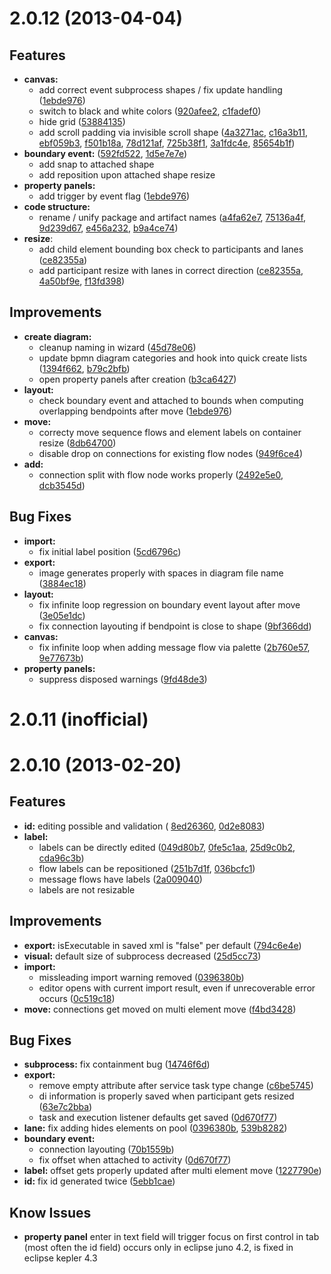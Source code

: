 <a name="2.0.12"></a>
# 2.0.12 (2013-04-04)

## Features

- **canvas:**
  - add correct event subprocess shapes / fix update handling
    ([1ebde976](https://github.com/camunda/camunda-modeler/commit/1ebde976dc2e94be39955bca9485c5c36f5c6181))
  - switch to black and white colors 
    ([920afee2](https://github.com/camunda/camunda-modeler/commit/920afee20b19daa30c2f12cd5a3edff930da5971), 
    [c1fadef0](https://github.com/camunda/camunda-modeler/commit/c1fadef01d8e8b0737049a1e75c44e690fc490a4))
  - hide grid
    ([53884135](https://github.com/camunda/camunda-modeler/commit/538841351687a3c7fe75c959c2071ebfb0f1cbeb))
  - add scroll padding via invisible scroll shape
    ([4a3271ac](https://github.com/camunda/camunda-modeler/commit/4a3271acbc3d478fa6898213cc19aea4ef5fc82f),
    [c16a3b11](https://github.com/camunda/camunda-modeler/commit/c16a3b11faf917b1034ab3933a6200595f1b3725),
    [ebf059b3](https://github.com/camunda/camunda-modeler/commit/ebf059b3948aff8c90f5cb70d9de8646d8ef3203),
    [f501b18a](https://github.com/camunda/camunda-modeler/commit/f501b18a7109503403b95b702a127ee4d8003ce2),
    [78d121af](https://github.com/camunda/camunda-modeler/commit/78d121afadddbfdf11630835c219c02d0c5e5191), 
    [725b38f1](https://github.com/camunda/camunda-modeler/commit/725b38f147691397b86904c5c7afa55a53d98a1b), 
    [3a1fdc4e](https://github.com/camunda/camunda-modeler/commit/3a1fdc4e83e92752369b75d1b833793ade197595),
    [85654b1f](https://github.com/camunda/camunda-modeler/commit/85654b1f26b0eb24a9f0a989c58544d72af584e8))
- **boundary event:**
  ([592fd522](https://github.com/camunda/camunda-modeler/commit/592fd5220f527277c8bace2f4a1b83d0965bc554), 
  [1d5e7e7e](https://github.com/camunda/camunda-modeler/commit/1d5e7e7ef26b744518defa12f00646d18be54e4e))
  - add snap to attached shape
  - add reposition upon attached shape resize
- **property panels:**
  - add trigger by event flag
    ([1ebde976](https://github.com/camunda/camunda-modeler/commit/1ebde976dc2e94be39955bca9485c5c36f5c6181))
- **code structure:**
  - rename / unify package and artifact names
    ([a4fa62e7](https://github.com/camunda/camunda-modeler/commit/a4fa62e7791c5ed36791deb66a9d6dcc35e9e1d8),
    [75136a4f](https://github.com/camunda/camunda-modeler/commit/75136a4f11f14ce015a34a902f054e49ffc10715),
    [9d239d67](https://github.com/camunda/camunda-modeler/commit/9d239d67fdb2436376537baf21eab3176f38b725),
    [e456a232](https://github.com/camunda/camunda-modeler/commit/e456a2326d818f1939d0a2de641056e456867f0c),
    [b9a4ce74](https://github.com/camunda/camunda-modeler/commit/b9a4ce741ba1c937bead527be8c757579a734cde))
- **resize**:
  - add child element bounding box check to participants and lanes 
    ([ce82355a](https://github.com/camunda/camunda-modeler/commit/ce82355a8a233068243de4850fec38f6cbaafd90))
  - add participant resize with lanes in correct direction
    ([ce82355a](https://github.com/camunda/camunda-modeler/commit/ce82355a8a233068243de4850fec38f6cbaafd90),
    [4a50bf9e](https://github.com/camunda/camunda-modeler/commit/4a50bf9eae2a74fa4bdbf44e27ff729b9e1d8e5e),
    [f13fd398](https://github.com/camunda/camunda-modeler/commit/f13fd398e19072a02a24225c3da278452d5cd106))

## Improvements

- **create diagram:**
  - cleanup naming in wizard
    ([45d78e06](https://github.com/camunda/camunda-modeler/commit/45d78e0642c691a8d087a1e50c427008e16ad21b))
  - update bpmn diagram categories and hook into quick create lists
    ([1394f662](https://github.com/camunda/camunda-modeler/commit/1394f662271b587a75e7d31fe8676e95ab2f25db), 
    [b79c2bfb](https://github.com/camunda/camunda-modeler/commit/b79c2bfbb650fa70a7fa979336f69f4dccc2da05))
  - open property panels after creation
    ([b3ca6427](https://github.com/camunda/camunda-modeler/commit/b3ca6427bd67b0b9c68d6492cd3ec5dc96dcaeb1))
- **layout:**
  - check boundary event and attached to bounds when computing overlapping bendpoints after move
    ([1ebde976](https://github.com/camunda/camunda-modeler/commit/1ebde976dc2e94be39955bca9485c5c36f5c6181))
- **move:**
  - correcty move sequence flows and element labels on container resize
    ([8db64700](https://github.com/camunda/camunda-modeler/commit/8db64700f5b415df5ea6dfc0a17e35740171844a))
  - disable drop on connections for existing flow nodes
    ([949f6ce4](https://github.com/camunda/camunda-modeler/commit/949f6ce4cd1c79632cad7040d9edfe448e640f89))
- **add:**
  - connection split with flow node works properly
    ([2492e5e0](https://github.com/camunda/camunda-modeler/commit/2492e5e0de7fb5308bddd81682ccf057117dac7b), 
    [dcb3545d](https://github.com/camunda/camunda-modeler/commit/dcb3545dda8ec18260b35fd1cc03dfadebbd3bc5))

## Bug Fixes

- **import:**
  - fix initial label position
    ([5cd6796c](https://github.com/camunda/camunda-modeler/commit/5cd6796c5232a98ac6863e5f6c13fca76cdf21f5))
- **export:**
  - image generates properly with spaces in diagram file name 
    ([3884ec18](https://github.com/camunda/camunda-modeler/commit/3884ec18659fa69814e4f52b4c5b552bc7704c3c))
- **layout:**
  - fix infinite loop regression on boundary event layout after move
    ([3e05e1dc](https://github.com/camunda/camunda-modeler/commit/3e05e1dc2c8efd1efd693ad97d8ac12f638f3972))
  - fix connection layouting if bendpoint is close to shape
    ([9bf366dd](https://github.com/camunda/camunda-modeler/commit/9bf366dd8ccb67f14f3fc6d1a552ef3bb6e55629))
- **canvas:**
  - fix infinite loop when adding message flow via palette
    ([2b760e57](https://github.com/camunda/camunda-modeler/commit/2b760e57997b01499890581fe75cee0d512e41da), 
    [9e77673b](https://github.com/camunda/camunda-modeler/commit/9e77673b6f619af4a21afda96ce2b58ba257c3ad))
- **property panels:**
  - suppress disposed warnings
    ([9fd48de3](https://github.com/camunda/camunda-modeler/commit/9fd48de3ec869eafb65f209c3e6b587968bff237))

<a name="2.0.11"></a>
# 2.0.11 (inofficial)

<a name="2.0.10"></a>
# 2.0.10 (2013-02-20)

## Features

- **id:** editing possible and validation (
  [8ed26360](https://github.com/camunda/camunda-modeler/commit/8ed263605baab351c3150ae51f09ab9e38058c17), 
  [0d2e8083](https://github.com/camunda/camunda-modeler/commit/0d2e80831527b81cff5fd5a015b763fb6a876b14))
- **label:** 
  - labels can be directly edited 
    ([049d80b7](https://github.com/camunda/camunda-modeler/commit/049d80b76f2ff8b660f907210cf341781ac671eb), 
    [0fe5c1aa](https://github.com/camunda/camunda-modeler/commit/0fe5c1aae73cc6a6549bd70b564c54072f27ac3b), 
    [25d9c0b2](https://github.com/camunda/camunda-modeler/commit/25d9c0b2b58b7d08d19db65d1f5e9a013a3f0453), 
    [cda96c3b](https://github.com/camunda/camunda-modeler/commit/cda96c3be0b4046230c9291c22c3739a93ddfe4c))
  - flow labels can be repositioned 
    ([251b7d1f](https://github.com/camunda/camunda-modeler/commit/251b7d1fe86c31acd3811f10c289996421b4ba4e), 
    [036bcfc1](https://github.com/camunda/camunda-modeler/commit/036bcfc15d0c1b69b5734c76a5a65abb4630fe32))
  - message flows have labels 
    ([2a009040](https://github.com/camunda/camunda-modeler/commit/2a009040322c5e2b3dba1f773b386b3b574ca3a6))
  - labels are not resizable

## Improvements

- **export:** isExecutable in saved xml is "false" per default
  ([794c6e4e](https://github.com/camunda/camunda-modeler/commit/794c6e4ecfa230b288050a12a498d4ab1ffa4512))
- **visual:** default size of subprocess decreased
  ([25d5cc73](https://github.com/camunda/camunda-modeler/commit/25d5cc73efac5e58e1d0b1d8c61ae90b9d0e9b2f))
- **import:**
  - missleading import warning removed
    ([0396380b](https://github.com/camunda/camunda-modeler/commit/0396380bdc99dd977e67f1cbb8336792d7a38e61))
  - editor opens with current import result, even if unrecoverable error occurs
    ([0c519c18](https://github.com/camunda/camunda-modeler/commit/0c519c184247ea3b4a74b9e4729d1c5fbc312976]))
- **move:** connections get moved on multi element move
  ([f4bd3428](https://github.com/camunda/camunda-modeler/commit/f4bd3428acead69d4cf9047c15ead8de07fd3ac8))

## Bug Fixes

- **subprocess:** fix containment bug
  ([14746f6d](https://github.com/camunda/camunda-modeler/commit/14746f6d32a69d3d6649ae829a3e03345e935114))
- **export:**
  - remove empty attribute after service task type change 
    ([c6be5745](https://github.com/camunda/camunda-modeler/commit/c6be57452042d0bc4482e8401c1df15fdb1d44d1))
  - di information is properly saved when participant gets resized 
    ([63e7c2bba](https://github.com/camunda/camunda-modeler/commit/63e7c2bbaf0fbdeb9c66292d5fcf8044c9154221))
  - task and execution listener defaults get saved 
    ([0d670f77](https://github.com/camunda/camunda-modeler/commit/0d670f77ec19edd8586fe39e7295a5a342294198))
- **lane:** fix adding hides elements on pool 
  ([0396380b](https://github.com/camunda/camunda-modeler/commit/0396380bdc99dd977e67f1cbb8336792d7a38e61), 
  [539b8282](https://github.com/camunda/camunda-modeler/commit/539b828229727f936c4feddbb8c4bc819e414264))
- **boundary event:**
  - connection layouting 
    ([70b1559b](https://github.com/camunda/camunda-modeler/commit/70b1559bbc0e9989ef938d096b8fd4151cd4bf65))
  - fix offset when attached to activity
    ([0d670f77](https://github.com/camunda/camunda-modeler/commit/0d670f77ec19edd8586fe39e7295a5a342294198))
- **label:** offset gets properly updated after multi element move 
  ([1227790e](https://github.com/camunda/camunda-modeler/commit/1227790ecd418de9454d85de81d5c302b3a1cfd2))
- **id:** fix id generated twice 
  ([5ebb1cae](https://github.com/camunda/camunda-modeler/commit/5ebb1cae1465dba81cdcfcd80428b36d7fa079c0))

## Know Issues

- **property panel** enter in text field will trigger focus on first control in tab (most often the id field)
  occurs only in eclipse juno 4.2, is fixed in eclipse kepler 4.3
